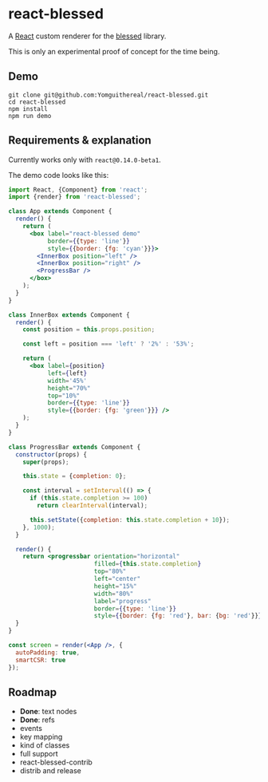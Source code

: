 # react-blessed

A [React](https://facebook.github.io/react/) custom renderer for the [blessed](https://github.com/chjj/blessed) library.

This is only an experimental proof of concept for the time being.

## Demo

```
git clone git@github.com:Yomguithereal/react-blessed.git
cd react-blessed
npm install
npm run demo
```

## Requirements & explanation

Currently works only with `react@0.14.0-beta1`.

The demo code looks like this:

```jsx
import React, {Component} from 'react';
import {render} from 'react-blessed';

class App extends Component {
  render() {
    return (
      <box label="react-blessed demo"
           border={{type: 'line'}}
           style={{border: {fg: 'cyan'}}}>
        <InnerBox position="left" />
        <InnerBox position="right" />
        <ProgressBar />
      </box>
    );
  }
}

class InnerBox extends Component {
  render() {
    const position = this.props.position;

    const left = position === 'left' ? '2%' : '53%';

    return (
      <box label={position}
           left={left}
           width='45%'
           height="70%"
           top="10%"
           border={{type: 'line'}}
           style={{border: {fg: 'green'}}} />
    );
  }
}

class ProgressBar extends Component {
  constructor(props) {
    super(props);

    this.state = {completion: 0};

    const interval = setInterval(() => {
      if (this.state.completion >= 100)
        return clearInterval(interval);

      this.setState({completion: this.state.completion + 10});
    }, 1000);
  }

  render() {
    return <progressbar orientation="horizontal"
                        filled={this.state.completion}
                        top="80%"
                        left="center"
                        height="15%"
                        width="80%"
                        label="progress"
                        border={{type: 'line'}}
                        style={{border: {fg: 'red'}, bar: {bg: 'red'}}} />
  }
}

const screen = render(<App />, {
  autoPadding: true,
  smartCSR: true
});
```

## Roadmap

* **Done**: text nodes
* **Done**: refs
* events
* key mapping
* kind of classes
* full support
* react-blessed-contrib
* distrib and release
